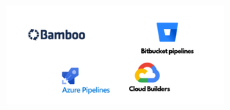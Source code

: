 <h1 class="title" style="display:none">Alternativas para CI</h1>

<img src="media\images\ci-tools.png" alt="Proceso Tradicional de Despliegue" style="margin: 15px 0px;
                                                                            background: none;
                                                                            border: 0;
                                                                            box-shadow: none;">